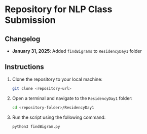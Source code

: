 # Repository for NLP Class Submission

## Changelog

- **January 31, 2025**: Added `findBigrams` to `ResidencyDay1` folder

## Instructions

1. Clone the repository to your local machine:
    ```sh
    git clone <repository-url>
    ```
2. Open a terminal and navigate to the `ResidencyDay1` folder:
    ```sh
    cd <repository-folder>/ResidencyDay1
    ```
3. Run the script using the following command:
    ```sh
    python3 findBigram.py
    ```